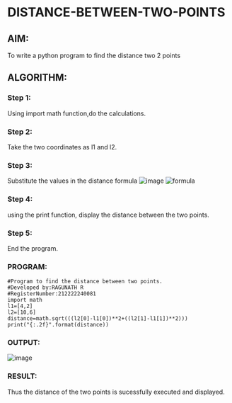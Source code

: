 # DISTANCE-BETWEEN-TWO-POINTS

## AIM:
To write a python program to find the distance two 2 points
## ALGORITHM:
### Step 1:
Using import math function,do the calculations.
### Step 2: 
Take the two coordinates as l1 and l2.
### Step 3: 
Substitute the values in the distance formula ![image](https://user-images.githubusercontent.com/113915622/229998036-cce7bfd1-f4ec-40f6-a134-40a78e42a8d0.png)
  ![formula](/formula.jpg)
### Step 4: 
using the print function, display the distance between the two points.
### Step 5:
End the program.
### PROGRAM:
```
#Program to find the distance between two points.
#Developed by:RAGUNATH R
#RegisterNumber:212222240081
import math
l1=[4,2]
l2=[10,6]
distance=math.sqrt(((l2[0]-l1[0])**2+((l2[1]-l1[1])**2)))
print("{:.2f}".format(distance))
```
  


### OUTPUT:
![image](https://user-images.githubusercontent.com/113915622/225960052-c9afecb9-4d5b-4d23-a057-2d704e9c9cbb.png)



### RESULT:
Thus the distance of the two points is sucessfully executed and displayed.

